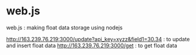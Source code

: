 # web.js

web.js : making float data storage using nodejs

http://163.239.76.219:3000/update?api_key=xyzz&field1=30.34 : to update and insert float data
http://163.239.76.219:3000/get : to get float data
